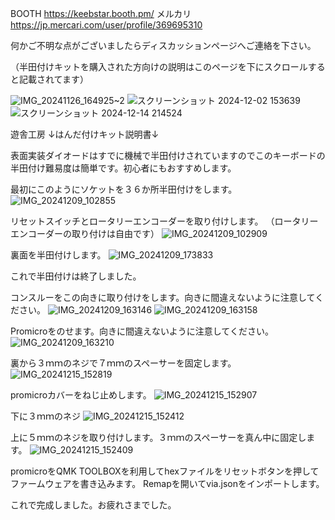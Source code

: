 BOOTH
https://keebstar.booth.pm/
メルカリ
https://jp.mercari.com/user/profile/369695310

何かご不明な点がございましたらディスカッションページへご連絡を下さい。

（半田付けキットを購入された方向けの説明はこのページを下にスクロールすると記載されてます）

![IMG_20241126_164925~2](https://github.com/user-attachments/assets/5632cf67-d56d-4b71-9493-2dadcad4d805)
![スクリーンショット 2024-12-02 153639](https://github.com/user-attachments/assets/4dbc5952-1d1d-4fa4-ae0b-3781d0204a84)
![スクリーンショット 2024-12-14 214524](https://github.com/user-attachments/assets/c9993757-44d5-42a5-83b1-e42b316e6093)



遊舎工房
↓はんだ付けキット説明書↓

表面実装ダイオードはすでに機械で半田付けされていますのでこのキーボードの半田付け難易度は簡単です。初心者にもおすすめします。

最初にこのようにソケットを３６か所半田付けをします。
![IMG_20241209_102855](https://github.com/user-attachments/assets/fafbebf8-987d-484c-a896-178046ed2df6)

リセットスイッチとロータリーエンコーダーを取り付けします。
（ロータリーエンコーダーの取り付けは自由です）
![IMG_20241209_102909](https://github.com/user-attachments/assets/f5128160-16aa-46f3-bb0d-d927c86f80e9)

裏面を半田付けします。
![IMG_20241209_173833](https://github.com/user-attachments/assets/b3dca3c0-614f-410f-8e7c-453ccfd3d8d4)

これで半田付けは終了しました。

コンスルーをこの向きに取り付けをします。向きに間違えないように注意してください。
![IMG_20241209_163146](https://github.com/user-attachments/assets/e0b658e7-a1c4-4328-8227-43ee7110092b)
![IMG_20241209_163158](https://github.com/user-attachments/assets/33a44baa-82bc-47bb-8c5a-cf6880f550dd)

Promicroをのせます。向きに間違えないように注意してください。
![IMG_20241209_163210](https://github.com/user-attachments/assets/db35461f-5b53-42cd-ab57-8f59db7013d9)

裏から３ｍｍのネジで７ｍｍのスペーサーを固定します。
![IMG_20241215_152819](https://github.com/user-attachments/assets/1b42959b-490e-4fa1-96d4-0bc8f58c6545)

promicroカバーをねじ止めします。
![IMG_20241215_152907](https://github.com/user-attachments/assets/2a0a64e3-6977-492c-848b-15f4ff407a77)

下に３ｍｍのネジ
![IMG_20241215_152412](https://github.com/user-attachments/assets/dbcfd674-873b-4612-b832-c9cbe7bb6a3c)

上に５ｍｍのネジを取り付けします。３ｍｍのスペーサーを真ん中に固定します。
![IMG_20241215_152409](https://github.com/user-attachments/assets/822e320e-484b-45e6-a029-e67da9ac240a)

promicroをQMK TOOLBOXを利用してhexファイルをリセットボタンを押してファームウェアを書き込みます。
Remapを開いてvia.jsonをインポートします。

これで完成しました。お疲れさまでした。





